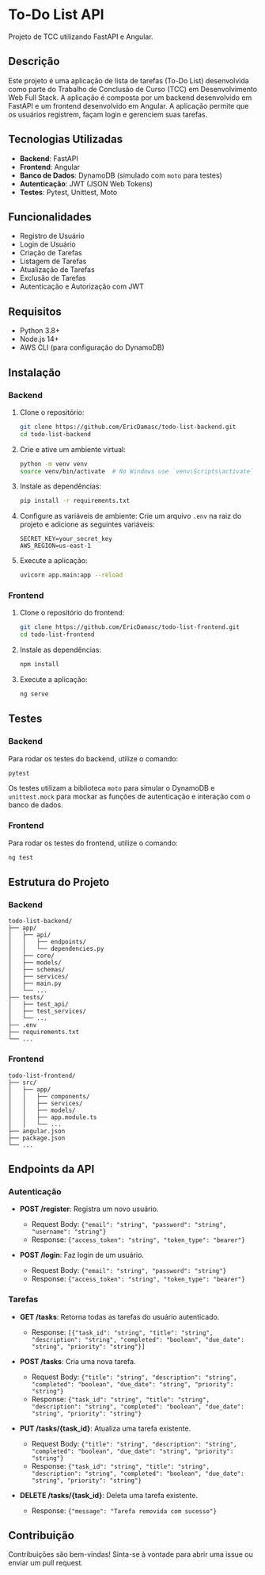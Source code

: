 # To-Do List API

Projeto de TCC utilizando FastAPI e Angular.

## Descrição

Este projeto é uma aplicação de lista de tarefas (To-Do List) desenvolvida como parte do Trabalho de Conclusão de Curso (TCC) em Desenvolvimento Web Full Stack. A aplicação é composta por um backend desenvolvido em FastAPI e um frontend desenvolvido em Angular. A aplicação permite que os usuários registrem, façam login e gerenciem suas tarefas.

## Tecnologias Utilizadas

- **Backend**: FastAPI
- **Frontend**: Angular
- **Banco de Dados**: DynamoDB (simulado com `moto` para testes)
- **Autenticação**: JWT (JSON Web Tokens)
- **Testes**: Pytest, Unittest, Moto

## Funcionalidades

- Registro de Usuário
- Login de Usuário
- Criação de Tarefas
- Listagem de Tarefas
- Atualização de Tarefas
- Exclusão de Tarefas
- Autenticação e Autorização com JWT

## Requisitos

- Python 3.8+
- Node.js 14+
- AWS CLI (para configuração do DynamoDB)

## Instalação

### Backend

1. Clone o repositório:
   ```bash
   git clone https://github.com/EricDamasc/todo-list-backend.git
   cd todo-list-backend
   ```

2. Crie e ative um ambiente virtual:
   ```bash
   python -m venv venv
   source venv/bin/activate  # No Windows use `venv\Scripts\activate`
   ```

3. Instale as dependências:
   ```bash
   pip install -r requirements.txt
   ```

4. Configure as variáveis de ambiente: Crie um arquivo `.env` na raiz do projeto e adicione as seguintes variáveis:
   ```
   SECRET_KEY=your_secret_key
   AWS_REGION=us-east-1
   ```

5. Execute a aplicação:
   ```bash
   uvicorn app.main:app --reload
   ```

### Frontend

1. Clone o repositório do frontend:
   ```bash
   git clone https://github.com/EricDamasc/todo-list-frontend.git
   cd todo-list-frontend
   ```

2. Instale as dependências:
   ```bash
   npm install
   ```

3. Execute a aplicação:
   ```bash
   ng serve
   ```

## Testes

### Backend

Para rodar os testes do backend, utilize o comando:
```bash
pytest
```
Os testes utilizam a biblioteca `moto` para simular o DynamoDB e `unittest.mock` para mockar as funções de autenticação e interação com o banco de dados.

### Frontend

Para rodar os testes do frontend, utilize o comando:
```bash
ng test
```

## Estrutura do Projeto

### Backend

```
todo-list-backend/
├── app/
│   ├── api/
│   │   ├── endpoints/
│   │   └── dependencies.py
│   ├── core/
│   ├── models/
│   ├── schemas/
│   ├── services/
│   ├── main.py
│   └── ...
├── tests/
│   ├── test_api/
│   ├── test_services/
│   └── ...
├── .env
├── requirements.txt
└── ...
```

### Frontend

```
todo-list-frontend/
├── src/
│   ├── app/
│   │   ├── components/
│   │   ├── services/
│   │   ├── models/
│   │   ├── app.module.ts
│   │   └── ...
├── angular.json
├── package.json
└── ...
```

## Endpoints da API

### Autenticação

- **POST /register**: Registra um novo usuário.
  - Request Body: `{"email": "string", "password": "string", "username": "string"}`
  - Response: `{"access_token": "string", "token_type": "bearer"}`

- **POST /login**: Faz login de um usuário.
  - Request Body: `{"email": "string", "password": "string"}`
  - Response: `{"access_token": "string", "token_type": "bearer"}`

### Tarefas

- **GET /tasks**: Retorna todas as tarefas do usuário autenticado.
  - Response: `[{"task_id": "string", "title": "string", "description": "string", "completed": "boolean", "due_date": "string", "priority": "string"}]`

- **POST /tasks**: Cria uma nova tarefa.
  - Request Body: `{"title": "string", "description": "string", "completed": "boolean", "due_date": "string", "priority": "string"}`
  - Response: `{"task_id": "string", "title": "string", "description": "string", "completed": "boolean", "due_date": "string", "priority": "string"}`

- **PUT /tasks/{task_id}**: Atualiza uma tarefa existente.
  - Request Body: `{"title": "string", "description": "string", "completed": "boolean", "due_date": "string", "priority": "string"}`
  - Response: `{"task_id": "string", "title": "string", "description": "string", "completed": "boolean", "due_date": "string", "priority": "string"}`

- **DELETE /tasks/{task_id}**: Deleta uma tarefa existente.
  - Response: `{"message": "Tarefa removida com sucesso"}`

## Contribuição

Contribuições são bem-vindas! Sinta-se à vontade para abrir uma issue ou enviar um pull request.
